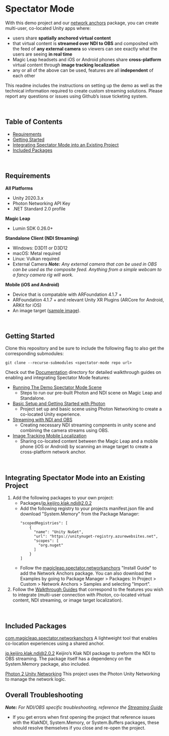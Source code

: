 # Spectator Mode

With this demo project and our [network anchors](https://github.com/magicleap/com.magicleap.spectator.networkanchors/tree/main) package, you can create multi-user, co-located Unity apps where:
  - users share **spatially anchored virtual content** 
  - that virtual content is **streamed over NDI to OBS** and composited with the feed of **any external camera** so viewers can see exactly what the users are seeing **in real time**
  - Magic Leap headsets and iOS or Android phones share **cross-platform** virtual content through **image tracking localization**
  - any or all of the above can be used, features are all **independent** of each other

This readme includes the instructions on setting up the demo as well as the technical information required to create custom streaming solutions. Please report any questions or issues using Github’s issue ticketing system.  

<br/>

## Table of Contents
- [Requirements](#requirements)
- [Getting Started](#getting-started)
- [Integrating Spectator Mode into an Existing Project](#integrating-spectator-mode-into-an-existing-project)
- [Included Packages](#included-packages)

<br/>

## Requirements  
**All Platforms**
- Unity 2020.3.x
- Photon Networking API Key
- .NET Standard 2.0 profile 

**Magic Leap** 
- Lumin SDK 0.26.0+

**Standalone Client  (NDI Streaming)**
- Windows: D3D11 or D3D12 
- macOS: Metal required
- Linux: Vulkan required
- External Camera
***Note:** Any external camera that can be used in OBS can be used as the composite feed. Anything from a simple webcam to a fancy camera rig will work.*

**Mobile (iOS and Android)**
- Device that is compatable with ARFoundation 4.1.7 +
- ARFoundation 4.1.7 + and relevant Unity XR Plugins (ARCore for Android, ARKit for iOS)
- An image target ([sample image](./Documentation/submarine.png)).

<br/>

## Getting Started

Clone this repository and be sure to include the following flag to also get the corresponding submodules:
  ```
  git clone --recurse-submodules <spectator-mode repo url>
  ```

Check out the [Documentation](./Documentation) directory for detailed walkthrough guides on enabling and integrating Spectator Mode features:
- [Running The Demo Spectator Mode Scene](./Documentation/SpectatorModeDemoScene.md)
    - Steps to run our pre-built Photon and NDI scene on Magic Leap and Standalone.
- [Basic Setup and Getting Started with Photon](./Documentation/GettingStarted.md)
    -  Project set up and basic scene using Photon Networking to create a co-located Unity experience.
- [Streaming with NDI and OBS](./Documentation/StreamingGuide.md)
    - Creating necessary NDI streaming compnents in unity scene and combining the camera streams using OBS.
- [Image Tracking Mobile Localization](./Documentation/MobileLocalization.md)
    - Sharing co-located content between the Magic Leap and a mobile phone (iOS or Android) by scanning an image target to create a cross-platform network anchor.

<br/>

## Integrating Spectator Mode into an Existing Project

1. Add the following packages to your own project:
    - Packages/jp.keijiro.klak.ndi@2.0.2
    - Add the following registry to your projects manifest.json file and download "System.Memory" from the Package Manager:
      ```
      "scopedRegistries": [
          {
            "name": "Unity NuGet",
            "url": "https://unitynuget-registry.azurewebsites.net",
            "scopes": [
              "org.nuget"
            ]
          }
      ]
      ```
    - Follow the [magicleap.spectator.networkanchors](https://github.com/magicleap/com.magicleap.spectator.networkanchors/tree/main) "Install Guide" to add the Network Anchors package. You can also download the Examples by going to Package Manager > Packages: In Project > Custom > Network Anchors > Samples and selecting "Import".
2. Follow the [Walkthrough Guides](https://github.com/magicleap/spectator-mode/tree/main/Documentation) that correspond to the features you wish to integrate (multi-user connection with Photon, co-located virtual content, NDI streaming, or image target localization).

<br/>

## Included Packages
[com.magicleap.spectator.networkanchors](https://github.com/magicleap/com.magicleap.spectator.networkanchors)
A lightweight tool that enables co-location experiences using a shared anchor.

[jp.keijiro.klak.ndi@2.0.2](https://github.com/keijiro/KlakNDI)
Keijiro’s Klak NDI package to preform the NDI to OBS streaming. The package itself has a dependency on the System.Memory package, also included.

[Photon 2 Unity Networking](https://assetstore.unity.com/packages/tools/network/pun-2-free-119922)
This project uses the Photon Unity Networking to manage the network logic.


## Overall Troubleshooting

***Note:** For NDI/OBS specific troubleshooting, reference the [Streaming Guide](./Documentation/StreamingGuide.md)* 

- If you get errors when first opening the project that reference issues with the KlakNDI, System.Memory, or System.Buffers packages, these should resolve themselves if you close and re-open the project.
